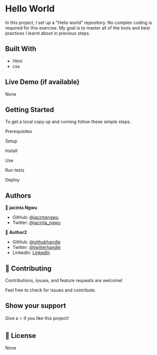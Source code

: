 
# Hello World

In this project, I set up a "Hello world" repository. No complex coding is required for this exercise. My goal is to master all of the tools and best practices I learnt about in previous steps. 


## Built With

- Html
- css


## Live Demo (if available)

None


## Getting Started

To get a local copy up and running follow these simple  steps.

 Prerequisites

 Setup

 Install

 Use

 Run tests

 Deploy



## Authors

👤 **jacinta Ngwu**

- GitHub: [@jacintangwu](https://github.com/JacintaNgwu/Hello-World.git)
- Twitter: [@jacinta_ngwu](https://twitter.com/jacinta_ngwu)


👤 **Author2**

- GitHub: [@githubhandle](https://github.com/githubhandle)
- Twitter: [@twitterhandle](https://twitter.com/twitterhandle)
- LinkedIn: [LinkedIn](https://linkedin.com/in/linkedinhandle)

## 🤝 Contributing

Contributions, issues, and feature requests are welcome!

Feel free to check for issues and contribute.

## Show your support

Give a ⭐️ if you like this project!


## 📝 License

None